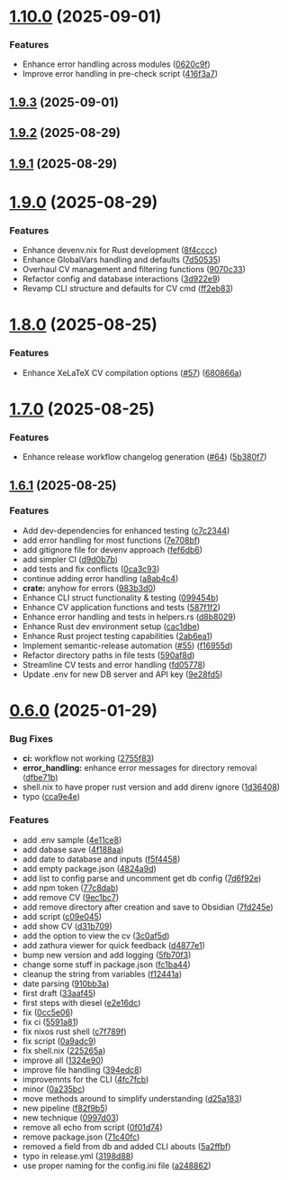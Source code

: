 # [1.10.0](https://github.com/chess-seventh/rusty_cv_creator/compare/v1.9.3...v1.10.0) (2025-09-01)


### Features

* Enhance error handling across modules ([0620c9f](https://github.com/chess-seventh/rusty_cv_creator/commit/0620c9f48e4eec64f59eee601b4bf9584c82f882))
* Improve error handling in pre-check script ([416f3a7](https://github.com/chess-seventh/rusty_cv_creator/commit/416f3a73b4f2bf53458bfb38e402486b36881a71))



## [1.9.3](https://github.com/chess-seventh/rusty_cv_creator/compare/v1.9.2...v1.9.3) (2025-09-01)



## [1.9.2](https://github.com/chess-seventh/rusty_cv_creator/compare/v1.9.1...v1.9.2) (2025-08-29)



## [1.9.1](https://github.com/chess-seventh/rusty_cv_creator/compare/v1.9.0...v1.9.1) (2025-08-29)



# [1.9.0](https://github.com/chess-seventh/rusty_cv_creator/compare/v1.8.0...v1.9.0) (2025-08-29)


### Features

* Enhance devenv.nix for Rust development ([8f4cccc](https://github.com/chess-seventh/rusty_cv_creator/commit/8f4cccc37c304083f5ab7de4e6fdd11754fed1cb))
* Enhance GlobalVars handling and defaults ([7d50535](https://github.com/chess-seventh/rusty_cv_creator/commit/7d5053553fa5ff4e0d2ba391a471be63d54dc2fa))
* Overhaul CV management and filtering functions ([9070c33](https://github.com/chess-seventh/rusty_cv_creator/commit/9070c33f38ead4619b96cfdedb1e12dd87097fb6))
* Refactor config and database interactions ([3d922e9](https://github.com/chess-seventh/rusty_cv_creator/commit/3d922e9a7a8eca4b9c1828161276535ea459e14a))
* Revamp CLI structure and defaults for CV cmd ([ff2eb83](https://github.com/chess-seventh/rusty_cv_creator/commit/ff2eb83525e91fc1cb31d5e98234354e0169e343))



# [1.8.0](https://github.com/chess-seventh/rusty_cv_creator/compare/v1.7.0...v1.8.0) (2025-08-25)


### Features

* Enhance XeLaTeX CV compilation options ([#57](https://github.com/chess-seventh/rusty_cv_creator/issues/57)) ([680866a](https://github.com/chess-seventh/rusty_cv_creator/commit/680866a437e96e60a599feb3097ef7f906f5f699))



# [1.7.0](https://github.com/chess-seventh/rusty_cv_creator/compare/v1.6.1...v1.7.0) (2025-08-25)


### Features

* Enhance release workflow changelog generation ([#64](https://github.com/chess-seventh/rusty_cv_creator/issues/64)) ([5b380f7](https://github.com/chess-seventh/rusty_cv_creator/commit/5b380f733705cc666abf60d1321c421c4b2b3866))



## [1.6.1](https://github.com/chess-seventh/rusty_cv_creator/compare/v1.6.0...v1.6.1) (2025-08-25)


### Features

* Add dev-dependencies for enhanced testing ([c7c2344](https://github.com/chess-seventh/rusty_cv_creator/commit/c7c2344ec028dd47c615f889a6574df481012bdc))
* add error handling for most functions ([7e708bf](https://github.com/chess-seventh/rusty_cv_creator/commit/7e708bf74cc3520eaf13d46dbd096071e0924bc8))
* add gitignore file for devenv approach ([fef6db6](https://github.com/chess-seventh/rusty_cv_creator/commit/fef6db6e91a6fa39dc0ca651e5c7d5c170032bd7))
* add simpler CI ([d9d0b7b](https://github.com/chess-seventh/rusty_cv_creator/commit/d9d0b7b3e239b7f5465d7dc6cb219aec1ff32362))
* add tests and fix conflicts ([0ca3c93](https://github.com/chess-seventh/rusty_cv_creator/commit/0ca3c939cb4730d101c25e392cd32bf374d691b1))
* continue adding error handling ([a8ab4c4](https://github.com/chess-seventh/rusty_cv_creator/commit/a8ab4c415f4aaa74d12c61e64b6b7508451aea1e))
* **crate:** anyhow for errors ([983b3d0](https://github.com/chess-seventh/rusty_cv_creator/commit/983b3d0c42fb19a631399abd80a310aa93a82de1))
* Enhance CLI struct functionality & testing ([099454b](https://github.com/chess-seventh/rusty_cv_creator/commit/099454baf24aa14376195b7f10d19385a87879a8))
* Enhance CV application functions and tests ([587f1f2](https://github.com/chess-seventh/rusty_cv_creator/commit/587f1f22138227b29d921e30c1b38b95acf72ef1))
* Enhance error handling and tests in helpers.rs ([d8b8029](https://github.com/chess-seventh/rusty_cv_creator/commit/d8b802997d45a02381356fedef17068948be3596))
* Enhance Rust dev environment setup ([cac1dbe](https://github.com/chess-seventh/rusty_cv_creator/commit/cac1dbe89613f6147f09b742bb5401ec80f3cca6))
* Enhance Rust project testing capabilities ([2ab6ea1](https://github.com/chess-seventh/rusty_cv_creator/commit/2ab6ea14d9f21720c0ba53fb9aabc51f81e356e4))
* Implement semantic-release automation ([#55](https://github.com/chess-seventh/rusty_cv_creator/issues/55)) ([f16955d](https://github.com/chess-seventh/rusty_cv_creator/commit/f16955d677ef1c3bf8e991d3d349fa12a2c9cf5e))
* Refactor directory paths in file tests ([590af8d](https://github.com/chess-seventh/rusty_cv_creator/commit/590af8df83aeb949aa2286258373277d26c097fd))
* Streamline CV tests and error handling ([fd05778](https://github.com/chess-seventh/rusty_cv_creator/commit/fd05778037e4bd1ee871b282fd31a13556ff4848))
* Update .env for new DB server and API key ([9e28fd5](https://github.com/chess-seventh/rusty_cv_creator/commit/9e28fd5c064df601d1b9ce6fb63a9117d6c1c1fa))



# [0.6.0](https://github.com/chess-seventh/rusty_cv_creator/compare/33aaf4502d9a765258aa715e581c6bfe2a8f934e...v0.6.0) (2025-01-29)


### Bug Fixes

* **ci:** workflow not working ([2755f83](https://github.com/chess-seventh/rusty_cv_creator/commit/2755f8306b689768eb9f8701e3ea4cbea0978003))
* **error_handling:** enhance error messages for directory removal ([dfbe71b](https://github.com/chess-seventh/rusty_cv_creator/commit/dfbe71bd2acf2bc6d709095727f2e16049bc7811))
* shell.nix to have proper rust version and add direnv ignore ([1d36408](https://github.com/chess-seventh/rusty_cv_creator/commit/1d36408149962ef2c6be4c528e99bf36a843654d))
* typo ([cca9e4e](https://github.com/chess-seventh/rusty_cv_creator/commit/cca9e4ed02200dfe06400bb87ade9cd199f490e0))


### Features

* add .env sample ([4e11ce8](https://github.com/chess-seventh/rusty_cv_creator/commit/4e11ce88bfea7eeab1c8b561b9f1bbc90f978167))
* add dabase save ([4f188aa](https://github.com/chess-seventh/rusty_cv_creator/commit/4f188aa63fc50b56ec88c79ae625f51f8574c274))
* add date to database and inputs ([f5f4458](https://github.com/chess-seventh/rusty_cv_creator/commit/f5f44582bb01af863582e4a979971a8510921263))
* add empty package.json ([4824a9d](https://github.com/chess-seventh/rusty_cv_creator/commit/4824a9d3174cc6c2e62b0b3527b7d27cee7578c4))
* add list to config parse and uncomment get db config ([7d6f92e](https://github.com/chess-seventh/rusty_cv_creator/commit/7d6f92ebfde1e57e519b44985e9d23ee5ac5e7da))
* add npm token ([77c8dab](https://github.com/chess-seventh/rusty_cv_creator/commit/77c8dabf1bb1094ebc3c710141a009e9ee638223))
* add remove CV ([9ec1bc7](https://github.com/chess-seventh/rusty_cv_creator/commit/9ec1bc7fe58ddb67def13f53cc0a3dbd15318530))
* add remove directory after creation and save to Obsidian ([7fd245e](https://github.com/chess-seventh/rusty_cv_creator/commit/7fd245e9edd828f190557a3a12a66758eedef99f))
* add script ([c09e045](https://github.com/chess-seventh/rusty_cv_creator/commit/c09e0451d6d280420c3a377f575312b60f4e26e0))
* add show CV ([d31b709](https://github.com/chess-seventh/rusty_cv_creator/commit/d31b7093718b9e5574299e0191a8fa3411229929))
* add the option to view the cv ([3c0af5d](https://github.com/chess-seventh/rusty_cv_creator/commit/3c0af5d2e8e369004f8b6f588aa1fe8c17afbcb3))
* add zathura viewer for quick feedback ([d4877e1](https://github.com/chess-seventh/rusty_cv_creator/commit/d4877e1219adfb3627dd48b1f5a3b5c10af3f6ac))
* bump new version and add logging ([5fb70f3](https://github.com/chess-seventh/rusty_cv_creator/commit/5fb70f3f4e395f9e5d2e0215e950b1a9f4920a6e))
* change some stuff in package.json ([fc1ba44](https://github.com/chess-seventh/rusty_cv_creator/commit/fc1ba441c604496510f8f334cb4653c557c8b607))
* cleanup the string from variables ([f12441a](https://github.com/chess-seventh/rusty_cv_creator/commit/f12441ac51e59df0de1ed050d33dbe0bece4d3d2))
* date parsing ([910bb3a](https://github.com/chess-seventh/rusty_cv_creator/commit/910bb3aba67499e6b572310edf10a30b4d467704))
* first draft ([33aaf45](https://github.com/chess-seventh/rusty_cv_creator/commit/33aaf4502d9a765258aa715e581c6bfe2a8f934e))
* first steps with diesel ([e2e16dc](https://github.com/chess-seventh/rusty_cv_creator/commit/e2e16dc279b24213ae1a6dea77a8a23a53b4a0a3))
* fix ([0cc5e06](https://github.com/chess-seventh/rusty_cv_creator/commit/0cc5e062217867f2381416149fb77487c4f9eceb))
* fix ci ([5591a81](https://github.com/chess-seventh/rusty_cv_creator/commit/5591a81b80760e8b646766d3b4f62da230e49267))
* fix nixos rust shell ([c7f789f](https://github.com/chess-seventh/rusty_cv_creator/commit/c7f789f5f15cc40f568c375a50efa66f01e97662))
* fix script ([0a9adc9](https://github.com/chess-seventh/rusty_cv_creator/commit/0a9adc92d46d3ca332512a047d90b3b73d336946))
* fix shell.nix ([225265a](https://github.com/chess-seventh/rusty_cv_creator/commit/225265ad5e96b56bc7c555c347cb81cf651f52de))
* improve all ([1324e90](https://github.com/chess-seventh/rusty_cv_creator/commit/1324e90d25f00855a9bff6387fb29b4c44bcc770))
* improve file handling ([394edc8](https://github.com/chess-seventh/rusty_cv_creator/commit/394edc850c305e60fb1016b1e0c3dc058594a1a1))
* improvemnts for the CLI ([4fc7fcb](https://github.com/chess-seventh/rusty_cv_creator/commit/4fc7fcb06b6106f78ca992a2dda1349c7f4412d5))
* minor ([0a235bc](https://github.com/chess-seventh/rusty_cv_creator/commit/0a235bc38503ccf11ef3259c9800ccaf53abf6d5))
* move methods around to simplify understanding ([d25a183](https://github.com/chess-seventh/rusty_cv_creator/commit/d25a183938fb1a16075498a7cd4e17a0003ab549))
* new pipeline ([f82f9b5](https://github.com/chess-seventh/rusty_cv_creator/commit/f82f9b5bc0fa3178aa4a4414451563b46e3c3217))
* new technique ([0997d03](https://github.com/chess-seventh/rusty_cv_creator/commit/0997d0333bd70777c75a6305a084523fd486a9ba))
* remove all echo from script ([0f01d74](https://github.com/chess-seventh/rusty_cv_creator/commit/0f01d74eebe7ec7d536317406f4880788bb7dde4))
* remove package.json ([71c40fc](https://github.com/chess-seventh/rusty_cv_creator/commit/71c40fc76ef35667a75abb88f0aade7c4f616920))
* removed a field from db and added CLI abouts ([5a2ffbf](https://github.com/chess-seventh/rusty_cv_creator/commit/5a2ffbfdad8744835919770080ebc18aeb26ebf6))
* typo in release.yml ([3198d88](https://github.com/chess-seventh/rusty_cv_creator/commit/3198d886840197250ba4aada3c768cda5b892a51))
* use proper naming for the config.ini file ([a248862](https://github.com/chess-seventh/rusty_cv_creator/commit/a248862515bb49a12dbc8368b229013dd5c9e36e))



